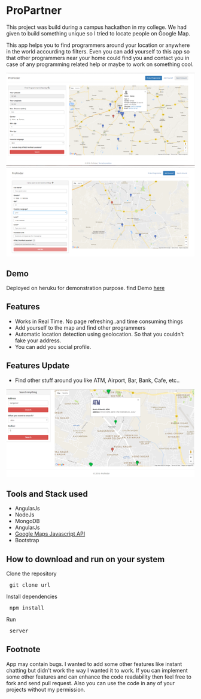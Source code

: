 # ProPartner

This project was build during a campus hackathon in my college. We had given to build something unique so I tried to locate people on Google Map. 

This app helps you to find programmers around your location or anywhere in the world accourding to filters. Even you can add yourself to this app so that other programmers near your home could find you and contact you in case of any programming related help or maybe to work on something cool.

<img src="screenshots/find.png" alt="screenshot"/>
<img src="screenshots/add.png" alt="screenshot"/>

<h2>Demo</h2>
Deployed on heruku for demonstration purpose. find Demo <a href="https://propartner.herokuapp.com/" target="_blank">here</a>

<h2>Features</h2>

<ul>
<li> Works in Real Time. No page refreshing..and time consuming things</li>
<li> Add yourself to the map and find other programmers</li>
<li> Automatic location detection using geolocation. So that you couldn't fake your address.</li>
<li> You can add you social profile.</li>
</ul>



<h2>Features Update</h2>

<ul>
<li> Find other stuff around you like ATM, Airport, Bar, Bank, Cafe, etc..</li>
</ul>

<img src="screenshots/findaround.png" alt="screenshot"/>


<h2>Tools and Stack used</h2>

<ul>
<li> AngularJs</li>
<li> NodeJs</li>
<li> MongoDB</li>
<li> AngularJs</li>
<li> <a href="https://developers.google.com/maps/documentation/javascript/">Google Maps Javascript API</a></li>
<li> Bootstrap</li>

</ul>

<h2>How to download and run on your system</h2>

 Clone the repository

<pre> git clone url</pre>

 Install dependencies
<pre> npm install</pre>


 Run
<pre> server</pre>


<h2>Footnote</h2>

App may contain bugs. I wanted to add some other features like instant chatting but didn't work the way I wanted it to work. If you can implement some other features and can enhance the code readability then feel free to fork and send pull request. 
Also you can use the code in any of your projects without my permission.